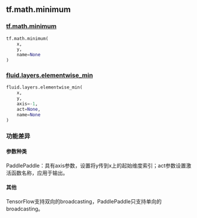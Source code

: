 ## tf.math.minimum

### [tf.math.minimum](https://www.tensorflow.org/api_docs/python/tf/math/minimum)

```python
tf.math.minimum(
    x,
    y,
    name=None
)
```

### [fluid.layers.elementwise_min](https://www.paddlepaddle.org.cn/documentation/docs/zh/1.5/api_cn/layers_cn/nn_cn.html#elementwise-min)

```python
fluid.layers.elementwise_min(
    x,
    y,
    axis=-1,
    act=None,
    name=None
)
```

### 功能差异

#### 参数种类

PaddlePaddle：具有axis参数，设置将y传到x上的起始维度索引；act参数设置激活函数名称，应用于输出。

#### 其他

TensorFlow支持双向的broadcasting，PaddlePaddle只支持单向的broadcasting。